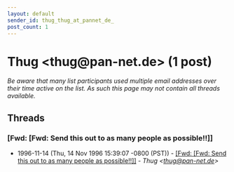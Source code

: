 ```yaml
---
layout: default
sender_id: thug_thug_at_pannet_de_
post_count: 1
---
```


# Thug <thug<span>@</span>pan-net.de> (1 post)

_Be aware that many list participants used multiple email addresses over their time active on the list. As such this page may not contain all threads available._

## Threads

### [Fwd: [Fwd: Send this out to as many people as possible!!]]
+ 1996-11-14 (Thu, 14 Nov 1996 15:39:07 -0800 (PST)) - [[Fwd: [Fwd: Send this out to as many people as possible!!]]](/archive/1996/11/d2d4b4b91988a697d25046db85caaa8de9575c3ee97f31777b6d7bed042496d8) - _Thug \<thug@pan-net.de\>_

